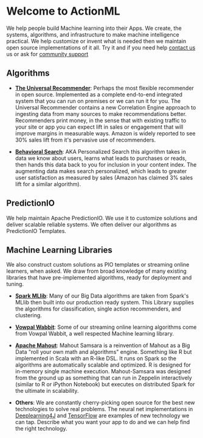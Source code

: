 # Welcome to ActionML

We help people build Machine learning into their Apps. We create, the systems, algorithms, and infrastructure to make machine intelligence practical. We help customize or invent what is needed then we maintain open source implementations of it all. Try it and if you need help [contact us](/#contact) us or ask for [community support](https://groups.google.com/forum/#!forum/actionml-user) 

## Algorithms

 - [**The Universal Recommender**](/docs/ur): Perhaps the most flexible recommender in open source. Implemented as a complete end-to-end integrated system that you can run on premises or we can run it for you. The Universal Recommender contains a new Correlation Engine approach to ingesting data from many sources to make recommendations better. Recommenders print money, in the sense that with existing traffic to your site or app you can expect lift in sales or engagement that will improve margins in measurable ways. Amazon is widely reported to see 30% sales lift from it's pervasive use of recommenders.
 
 - [**Behavioral Search**](/blog/personalized_search): AKA Personalized Search this algorithm takes in data we know about users, learns what leads to purchases or reads, then hands this data back to you for inclusion in your content index. The augmenting data makes search personalized, which leads to greater user satisfaction as measured by sales (Amazon has claimed 3% sales lift for a similar algorithm).
 
## PredictionIO

We help maintain Apache PredictionIO. We use it to customize solutions and deliver scalable reliable systems. We often deliver our algorithms as PredictionIO Templates. 

## Machine Learning Libraries

We also construct custom solutions as PIO templates or streaming online learners, when asked. We draw from broad knowledge of many existing libraries that have pre-implemented algorithms, ready for deployment and tuning. 

 - [**Spark MLlib**](http://spark.apache.org/mllib/): Many of our Big Data algorithms are taken from Spark's MLlib then built into our production ready system. This Library supplies the algorithms for classification, single action recommenders, and clustering.

 - [**Vowpal Wabbit**](https://github.com/JohnLangford/vowpal_wabbit/wiki): Some of our streaming online learning algorithms come from Vowpal Wabbit, a well respected Machine learning library.

 - [**Apache Mahout**](http://mahout.apache.org/): Mahout Samsara is a reinvention of Mahout as a Big Data "roll your own math and algorithms" engine. Something like R but implemented in Scala with an R-like DSL. It runs on Spark so the algorithms are automatically scalable and optimized. R is designed for in-memory single machine execution. Mahout-Samsara was designed from the ground up as something that can run in Zeppelin interactively (similar to R or iPython Notebook) but executes on distributed Spark for the ultimate in scalability.
 
 - **Others**: We are constantly cherry-picking open source for the best new technologies to solve real problems. The neural net implementations in [Deeplearning4J](https://deeplearning4j.org/) and [TensorFlow](https://www.tensorflow.org/) are examples of new technology we can tap. Describe what you want your app to do and we can help find the right technology.
 

